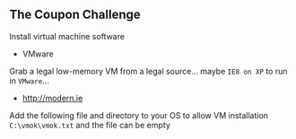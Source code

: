 ## The Coupon Challenge


Install virtual machine software
- VMware

Grab a legal low-memory VM from a legal source... maybe `IE8 on XP` to run in `VMware`...
- http://modern.ie

Add the following file and directory to your OS to allow VM installation <br>
  `C:\vmok\vmok.txt` and the file can be empty


